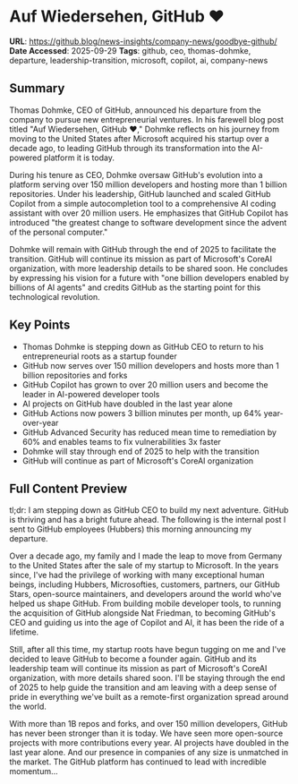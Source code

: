 # Auf Wiedersehen, GitHub ♥️

**URL**: https://github.blog/news-insights/company-news/goodbye-github/
**Date Accessed**: 2025-09-29 
**Tags**: github, ceo, thomas-dohmke, departure, leadership-transition, microsoft, copilot, ai, company-news

## Summary

Thomas Dohmke, CEO of GitHub, announced his departure from the company to pursue new entrepreneurial ventures. In his farewell blog post titled "Auf Wiedersehen, GitHub ♥️," Dohmke reflects on his journey from moving to the United States after Microsoft acquired his startup over a decade ago, to leading GitHub through its transformation into the AI-powered platform it is today.

During his tenure as CEO, Dohmke oversaw GitHub's evolution into a platform serving over 150 million developers and hosting more than 1 billion repositories. Under his leadership, GitHub launched and scaled GitHub Copilot from a simple autocompletion tool to a comprehensive AI coding assistant with over 20 million users. He emphasizes that GitHub Copilot has introduced "the greatest change to software development since the advent of the personal computer."

Dohmke will remain with GitHub through the end of 2025 to facilitate the transition. GitHub will continue its mission as part of Microsoft's CoreAI organization, with more leadership details to be shared soon. He concludes by expressing his vision for a future with "one billion developers enabled by billions of AI agents" and credits GitHub as the starting point for this technological revolution.

## Key Points

- Thomas Dohmke is stepping down as GitHub CEO to return to his entrepreneurial roots as a startup founder
- GitHub now serves over 150 million developers and hosts more than 1 billion repositories and forks
- GitHub Copilot has grown to over 20 million users and become the leader in AI-powered developer tools
- AI projects on GitHub have doubled in the last year alone
- GitHub Actions now powers 3 billion minutes per month, up 64% year-over-year
- GitHub Advanced Security has reduced mean time to remediation by 60% and enables teams to fix vulnerabilities 3x faster
- Dohmke will stay through end of 2025 to help with the transition
- GitHub will continue as part of Microsoft's CoreAI organization

## Full Content Preview

tl;dr: I am stepping down as GitHub CEO to build my next adventure. GitHub is thriving and has a bright future ahead. The following is the internal post I sent to GitHub employees (Hubbers) this morning announcing my departure.

Over a decade ago, my family and I made the leap to move from Germany to the United States after the sale of my startup to Microsoft. In the years since, I've had the privilege of working with many exceptional human beings, including Hubbers, Microsofties, customers, partners, our GitHub Stars, open-source maintainers, and developers around the world who've helped us shape GitHub. From building mobile developer tools, to running the acquisition of GitHub alongside Nat Friedman, to becoming GitHub's CEO and guiding us into the age of Copilot and AI, it has been the ride of a lifetime.

Still, after all this time, my startup roots have begun tugging on me and I've decided to leave GitHub to become a founder again. GitHub and its leadership team will continue its mission as part of Microsoft's CoreAI organization, with more details shared soon. I'll be staying through the end of 2025 to help guide the transition and am leaving with a deep sense of pride in everything we've built as a remote-first organization spread around the world.

With more than 1B repos and forks, and over 150 million developers, GitHub has never been stronger than it is today. We have seen more open-source projects with more contributions every year. AI projects have doubled in the last year alone. And our presence in companies of any size is unmatched in the market. The GitHub platform has continued to lead with incredible momentum...